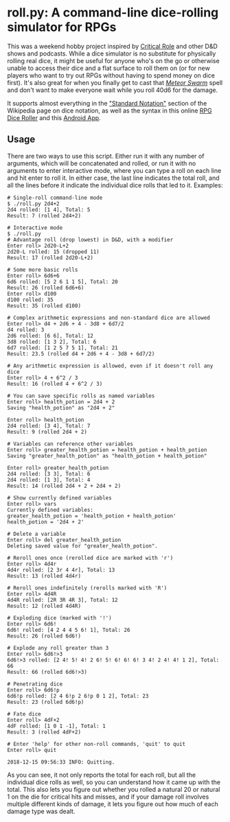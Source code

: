# roll.py: A command-line dice-rolling simulator for RPGs

This was a weekend hobby project inspired by [Critical Role][1] and
other D&D shows and podcasts. While a dice simulator is no substitute
for physically rolling real dice, it might be useful for anyone who's
on the go or otherwise unable to access their dice and a flat surface
to roll them on (or for new players who want to try out RPGs without
having to spend money on dice first). It's also great for when you
finally get to cast that [*Meteor
Swarm*](https://www.dndbeyond.com/spells/meteor-swarm) spell and don't
want to make everyone wait while you roll 40d6 for the damage.

It supports almost everything in the ["Standard Notation"][2] section
of the Wikipedia page on dice notation, as well as the syntax in this
online [RPG Dice Roller][3] and this [Android App][4].

[1]: http://geekandsundry.com/shows/critical-role/
[2]: https://en.wikipedia.org/wiki/Dice_notation#Standard_notation
[3]: http://rpg.greenimp.co.uk/dice-roller/
[4]: https://www.critdice.com/roll-advanced-dice

## Usage

There are two ways to use this script. Either run it with any number
of arguments, which will be concatenated and rolled, or run it with no
arguments to enter interactive mode, where you can type a roll on each
line and hit enter to roll it. In either case, the last line indicates
the total roll, and all the lines before it indicate the individual
dice rolls that led to it. Examples:

```
# Single-roll command-line mode
$ ./roll.py 2d4+2
2d4 rolled: [1 4], Total: 5
Result: 7 (rolled 2d4+2)

# Interactive mode
$ ./roll.py
# Advantage roll (drop lowest) in D&D, with a modifier
Enter roll> 2d20-L+2
2d20-L rolled: 15 (dropped 11)
Result: 17 (rolled 2d20-L+2)

# Some more basic rolls
Enter roll> 6d6+6
6d6 rolled: [5 2 6 1 1 5], Total: 20
Result: 26 (rolled 6d6+6)
Enter roll> d100
d100 rolled: 35
Result: 35 (rolled d100)

# Complex arithmetic expressions and non-standard dice are allowed
Enter roll> d4 + 2d6 + 4 - 3d8 + 6d7/2
d4 rolled: 3
2d6 rolled: [6 6], Total: 12
3d8 rolled: [1 3 2], Total: 6
6d7 rolled: [1 2 5 7 5 1], Total: 21
Result: 23.5 (rolled d4 + 2d6 + 4 - 3d8 + 6d7/2)

# Any arithmetic expression is allowed, even if it doesn't roll any dice
Enter roll> 4 + 6^2 / 3
Result: 16 (rolled 4 + 6^2 / 3)

# You can save specific rolls as named variables
Enter roll> health_potion = 2d4 + 2
Saving "health_potion" as "2d4 + 2"

Enter roll> health_potion
2d4 rolled: [3 4], Total: 7
Result: 9 (rolled 2d4 + 2)

# Variables can reference other variables
Enter roll> greater_health_potion = health_potion + health_potion
Saving "greater_health_potion" as "health_potion + health_potion"

Enter roll> greater_health_potion
2d4 rolled: [3 3], Total: 6
2d4 rolled: [1 3], Total: 4
Result: 14 (rolled 2d4 + 2 + 2d4 + 2)

# Show currently defined variables
Enter roll> vars
Currently defined variables:
greater_health_potion = 'health_potion + health_potion'
health_potion = '2d4 + 2'

# Delete a variable
Enter roll> del greater_health_potion
Deleting saved value for "greater_health_potion".

# Reroll ones once (rerolled dice are marked with 'r')
Enter roll> 4d4r
4d4r rolled: [2 3r 4 4r], Total: 13
Result: 13 (rolled 4d4r)

# Reroll ones indefinitely (rerolls marked with 'R')
Enter roll> 4d4R
4d4R rolled: [2R 3R 4R 3], Total: 12
Result: 12 (rolled 4d4R)

# Exploding dice (marked with '!')
Enter roll> 6d6!
6d6! rolled: [4 2 4 4 5 6! 1], Total: 26
Result: 26 (rolled 6d6!)

# Explode any roll greater than 3
Enter roll> 6d6!>3
6d6!>3 rolled: [2 4! 5! 4! 2 6! 5! 6! 6! 6! 3 4! 2 4! 4! 1 2], Total: 66
Result: 66 (rolled 6d6!>3)

# Penetrating dice
Enter roll> 6d6!p
6d6!p rolled: [2 4 6!p 2 6!p 0 1 2], Total: 23
Result: 23 (rolled 6d6!p)

# Fate dice
Enter roll> 4dF+2
4dF rolled: [1 0 1 -1], Total: 1
Result: 3 (rolled 4dF+2)

# Enter 'help' for other non-roll commands, 'quit' to quit
Enter roll> quit

2018-12-15 09:56:33 INFO: Quitting.
```

As you can see, it not only reports the total for each roll, but all
the individual dice rolls as well, so you can understand how it came
up with the total. This also lets you figure out whether you rolled a
natural 20 or natural 1 on the die for critical hits and misses, and
if your damage roll involves multiple different kinds of damage, it
lets you figure out how much of each damage type was dealt.
